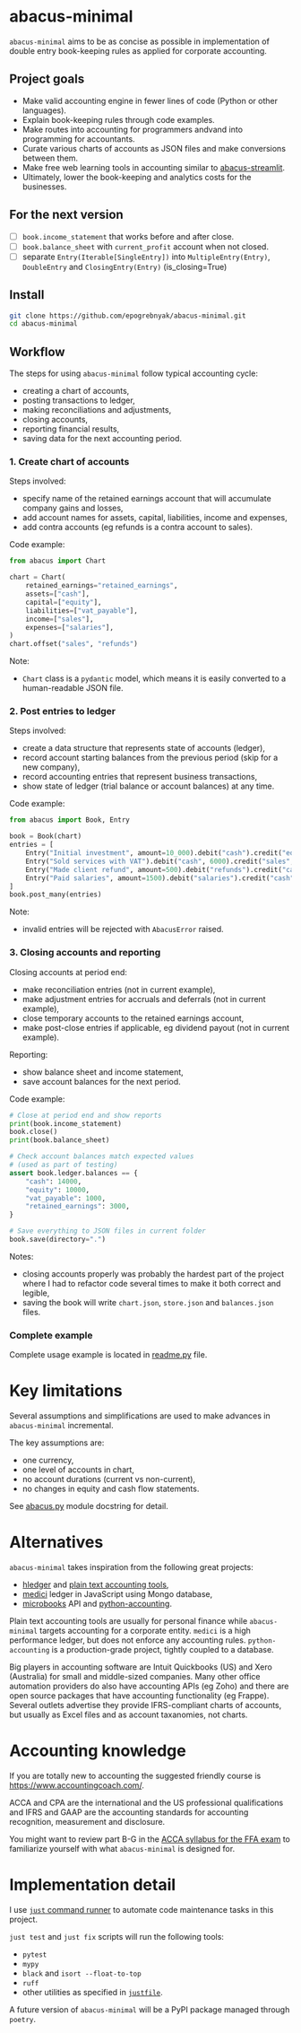 # abacus-minimal

`abacus-minimal` aims to be as concise as possible in implementation of double entry book-keeping rules as applied for corporate accounting.

## Project goals

- Make valid accounting engine in fewer lines of code (Python or other languages).
- Explain book-keeping rules through code examples.
- Make routes into accounting for programmers andvand into programming for accountants. 
- Curate various charts of accounts as JSON files and make conversions between them.
- Make free web learning tools in accounting similar to [abacus-streamlit][ex].
- Ultimately, lower the book-keeping and analytics costs for the businesses. 

[ex]: https://abacus.streamlit.app/

## For the next version

- [ ] `book.income_statement` that works before and after close.
- [ ] `book.balance_sheet` with `current_profit` account when not closed.
- [ ] separate `Entry(Iterable[SingleEntry])` into `MultipleEntry(Entry)`, `DoubleEntry` and `ClosingEntry(Entry)` (is_closing=True)

## Install

```bash
git clone https://github.com/epogrebnyak/abacus-minimal.git
cd abacus-minimal
```

## Workflow

The steps for using `abacus-minimal` follow typical accounting cycle: 

- creating a chart of accounts, 
- posting transactions to ledger, 
- making reconciliations and adjustments, 
- closing accounts, 
- reporting financial results, 
- saving data for the next accounting period. 

### 1. Create chart of accounts

Steps involved:

- specify name of the retained earnings account that will accumulate company gains and losses,
- add account names for assets, capital, liabilities, income and expenses,
- add contra accounts (eg refunds is a contra account to sales).

Code example:

```python
from abacus import Chart

chart = Chart(
    retained_earnings="retained_earnings",
    assets=["cash"],
    capital=["equity"],
    liabilities=["vat_payable"],
    income=["sales"],
    expenses=["salaries"],
)
chart.offset("sales", "refunds")
```

Note:

- `Chart` class is a `pydantic` model, which means it is easily converted to a human-readable JSON file.

###  2. Post entries to ledger

Steps involved:

- create a data structure that represents state of accounts (ledger),
- record account starting balances from the previous period (skip for a new company),
- record accounting entries that represent business transactions,
- show state of ledger (trial balance or account balances) at any time.

Code example:

```python
from abacus import Book, Entry

book = Book(chart)
entries = [
    Entry("Initial investment", amount=10_000).debit("cash").credit("equity"),
    Entry("Sold services with VAT").debit("cash", 6000).credit("sales", 5000).credit("vat_payable", 1000),
    Entry("Made client refund", amount=500).debit("refunds").credit("cash"),
    Entry("Paid salaries", amount=1500).debit("salaries").credit("cash"),
]
book.post_many(entries)
```

Note:

- invalid entries will be rejected with `AbacusError` raised.

### 3. Closing accounts and reporting

Closing accounts at period end:

- make reconciliation entries (not in current example),
- make adjustment entries for accruals and deferrals (not in current example), 
- close temporary accounts to the retained earnings account,
- make post-close entries if applicable, eg dividend payout (not in current example).

Reporting:

- show balance sheet and income statement,
- save account balances for the next period. 

Code example:

```python 
# Close at period end and show reports
print(book.income_statement)
book.close()
print(book.balance_sheet)

# Check account balances match expected values
# (used as part of testing)
assert book.ledger.balances == {
    "cash": 14000,
    "equity": 10000,
    "vat_payable": 1000,
    "retained_earnings": 3000,
}

# Save everything to JSON files in current folder
book.save(directory=".")
```

Notes:

- closing accounts properly was probably the hardest part of the project
  where I had to refactor code several times to make it both correct and legible,
- saving the book will write `chart.json`, `store.json` and `balances.json` files.

### Complete example

Complete usage example is located in [readme.py](readme.py) file.

# Key limitations

Several assumptions and simplifications are used to make advances in `abacus-minimal` incremental. 

The key assumptions are:

- one currency,
- one level of accounts in chart,
- no account durations (current vs non-current),  
- no changes in equity and cash flow statements.

See [abacus.py](abacus.py) module docstring for detail.

# Alternatives

`abacus-minimal` takes inspiration from the following great projects:

- [hledger](https://github.com/simonmichael/hledger) and [plain text accounting tools](https://plaintextaccounting.org/),
- [medici](https://github.com/flash-oss/medici) ledger in JavaScript using Mongo database,
- [microbooks](https://microbooks.io/) API and [python-accounting](https://github.com/ekmungai/python-accounting).

Plain text accounting tools are usually for personal finance while `abacus-minimal` targets accounting for a corporate entity. 
`medici` is a high performance ledger, but does not enforce any accounting rules. 
`python-accounting` is a production-grade project, tightly coupled to a database. 

Big players in accounting software are Intuit Quickbooks (US) and Xero (Australia) for small and middle-sized companies.
Many other office automation providers do also have accounting APIs (eg Zoho) and there are open source packages that have accounting functionality (eg Frappe). 
Several outlets advertise they provide IFRS-compliant charts of accounts, but usually as Excel files and as account taxanomies, not charts.

# Accounting knowledge

If you are totally new to accounting the suggested friendly course is <https://www.accountingcoach.com/>. 

ACCA and CPA are the international and the US professional qualifications and IFRS and GAAP are the accounting standards for accounting recognition, measurement and disclosure. 

You might want to review part B-G in the [ACCA syllabus for the FFA exam](https://www.accaglobal.com/content/dam/acca/global/PDF-students/acca/f3/studyguides/fa-ffa-syllabusandstudyguide-sept23-aug24.pdf)
to familiarize yourself with what `abacus-minimal` is designed for.

# Implementation detail

I use [`just` command runner](https://github.com/casey/just) to automate code maintenance tasks in this project.

`just test` and `just fix` scripts will run the following tools:

- `pytest`
- `mypy`
- `black` and `isort --float-to-top`
- `ruff`
- other utilities as specified in [`justfile`](justfile).

A future version of `abacus-minimal` will be a PyPI package managed through `poetry`.
